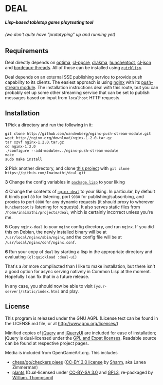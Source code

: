 # DEAL
##### Lisp-based tabletop game playtesting tool 
###### (we don't quite have "prototyping" up and running yet)

## Requirements

Deal directly depends on [optima](https://github.com/m2ym/optima), [cl-ppcre](http://weitz.de/cl-ppcre/), [drakma](http://weitz.de/drakma/), [hunchentoot](http://weitz.de/hunchentoot/), [cl-json](http://common-lisp.net/project/cl-json/) and [bordeaux-threads](http://common-lisp.net/project/bordeaux-threads/). All of those can be installed using [`quicklisp`](http://www.quicklisp.org/beta/).

Deal depends on an external SSE publishing service to provide push capability to its clients. The easiest approach is using [nginx](http://wiki.nginx.org/Main) with its [push-stream module](https://github.com/wandenberg/nginx-push-stream-module). The installation instructions deal with this route, but you can probably set up some other streaming service that can be set to publish messages based on input from `localhost` HTTP requests.

## Installation

**1** Pick a directory and run the following in it:

    git clone http://github.com/wandenberg/nginx-push-stream-module.git
    wget http://nginx.org/download/nginx-1.2.0.tar.gz
    tar xzvf nginx-1.2.0.tar.gz
    cd nginx-1.2.0
    ./configure --add-module=../nginx-push-stream-module
    make
    sudo make install

**2** Pick another directory, and clone [this project](https://github.com/Inaimathi/deal) with `git clone https://github.com/Inaimathi/deal.git`

**3** Change the config variables in [`package.lisp`](https://github.com/Inaimathi/deal/blob/master/package.lisp) to your liking

**4** Change the contents of [`nginx-deal`](https://github.com/Inaimathi/deal/blob/master/nginx-deal) to your liking. In particular, by default it binds port `80` for listening, port `9080` for publishing/subscribing, and proxies to port `8080` for any dynamic requests (it should proxy to wherever `hunchentoot` is listening for requests). It also serves static files from `/home/inaimathi/projects/deal`, which is certainly incorrect unless you're me.

**5** Copy `nginx-deal` to your `nginx` config directory, and run `nginx`. If you did this on Debian, the newly installed binary will be at `/usr/local/nginx/sbin/nginx`, and the config file will be at `/usr/local/nginx/conf/nginx.conf`.

**6** Run your copy of `deal` by starting a lisp in the appropriate directory and evaluating `(ql:quickload :deal-ui)`

That's a *lot* more compliacted than I like to make installation, but there isn't a good option for async serving natively in Common Lisp at the moment. Hopefully I can fix that in a future release. 

In any case, you should now be able to visit `[your-server]/static/index.html` and play.

## License

This program is released under the GNU AGPL (License text can be found in the LICENSE.md file, or at <http://www.gnu.org/licenses/>)

Minified copies of [jQuery](http://jquery.com/) and [jQueryUI](http://jqueryui.com/) are included for ease of installation; jQuery is dual-licensed under the [GPL and Expat licenses](http://jquery.org/license/). Readable source can be found at respective project pages.

Media is included from OpenGameArt.org. This includes

- [chess/go/checkers piees](http://opengameart.org/content/boardgame-tiles) ([CC-BY 3.0 license](http://creativecommons.org/licenses/by/3.0/) by [Sharm](http://opengameart.org/users/sharm), aka Lanea Zimmerman)
- [plants](http://opengameart.org/content/lpc-plant-repack) (Dual-licensed under [CC-BY-SA 3.0](http://creativecommons.org/licenses/by-sa/3.0/) and [GPL3](http://www.gnu.org/licenses/gpl-3.0.html), re-packaged by [William. Thompsonj](http://opengameart.org/users/williamthompsonj))
